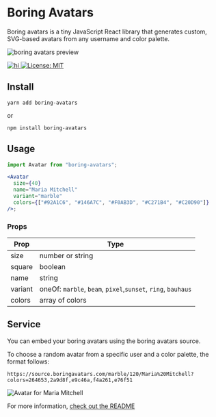 
# Boring Avatars

Boring avatars is a tiny JavaScript React library that generates custom, SVG-based avatars from any username and color palette.

![boring avatars preview](https://github.com/boringdesigners/boring-avatars/blob/master/public/boring-avatars-preview.png?raw=true)

<a href="https://www.npmjs.com/package/boring-avatars">

![hi](https://badgen.net/npm/v/boring-avatars)
[![License: MIT](https://img.shields.io/badge/License-MIT-yellow.svg)](https://opensource.org/licenses/MIT)

</a>

## Install

```
yarn add boring-avatars
```

or

```
npm install boring-avatars
```

## Usage

```jsx
import Avatar from "boring-avatars";

<Avatar
  size={40}
  name="Maria Mitchell"
  variant="marble"
  colors={["#92A1C6", "#146A7C", "#F0AB3D", "#C271B4", "#C20D90"]}
/>;
```

### Props

| Prop    | Type                                                         |
| ------- | ------------------------------------------------------------ |
| size    | number or string                                             |
| square  | boolean                                                      |
| name    | string                                                       |
| variant | oneOf: `marble`, `beam`, `pixel`,`sunset`, `ring`, `bauhaus` |
| colors  | array of colors                                              |


## Service

You can embed your boring avatars using the boring avatars source.

To choose a random avatar from a specific user and a color palette, the format follows:

```
https://source.boringavatars.com/marble/120/Maria%20Mitchell?colors=264653,2a9d8f,e9c46a,f4a261,e76f51
```
![Avatar for Maria Mitchell](https://source.boringavatars.com/marble/120/Maria%20Mitchell?colors=264653,2a9d8f,e9c46a,f4a261,e76f51)


For more information, [check out the README](https://github.com/hihayk/boring-avatars-service/blob/main/README.md)

